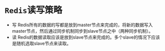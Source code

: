 # `Redis`读写策略
- 写
Redis所有的数据的写都是放到master节点来完成的，将新的数据写入master节点，然后通过同步机制同步到slave节点之中（两种同步机制）。
- 读
Redis的数据读取应该是放到slave节点来完成的。多个slave的情况下应该是随机选取slave节点来读取。